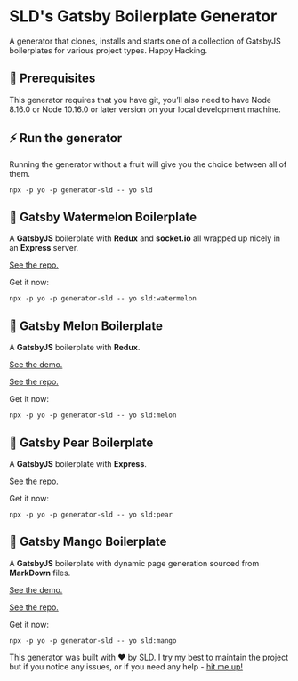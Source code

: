 # SLD's Gatsby Boilerplate Generator

A generator that clones, installs and starts one of a collection of GatsbyJS boilerplates for various project types. Happy Hacking.

## 👋 Prerequisites

This generator requires that you have git, you’ll also need to have Node 8.16.0 or Node 10.16.0 or later version on your local development machine.

## ⚡️ Run the generator

Running the generator without a fruit will give you the choice between all of them.

```
npx -p yo -p generator-sld -- yo sld
```

## 🍉 Gatsby Watermelon Boilerplate

A **GatsbyJS** boilerplate with **Redux** and **socket.io** all wrapped up nicely in an **Express** server.  

[See the repo.](https://github.com/slarsendisney/gatsby-watermelon)

Get it now:

```
npx -p yo -p generator-sld -- yo sld:watermelon
```


## 🍈 Gatsby Melon Boilerplate

A **GatsbyJS** boilerplate with **Redux**.

[See the demo.](https://melon.sld.codes/)

[See the repo.](https://github.com/slarsendisney/gatsby-melon)

Get it now:

```
npx -p yo -p generator-sld -- yo sld:melon
```

## 🍐 Gatsby Pear Boilerplate

A **GatsbyJS** boilerplate with **Express**.

[See the repo.](https://github.com/slarsendisney/gatsby-pear)

Get it now:

```
npx -p yo -p generator-sld -- yo sld:pear
```

## 🥭 Gatsby Mango Boilerplate

A **GatsbyJS** boilerplate with dynamic page generation sourced from **MarkDown** files.

[See the demo.](https://mango.sld.codes/)

[See the repo.](https://github.com/slarsendisney/gatsby-mango)

Get it now:

```
npx -p yo -p generator-sld -- yo sld:mango
```

This generator was built with ❤️ by SLD. I try my best to maintain the project but if you notice any issues, or if you need any help - [hit me up!](https://sld.codes)

